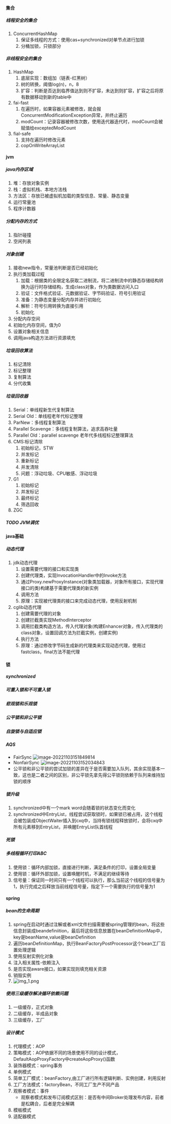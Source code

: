 #### 集合
##### 线程安全的集合
   1. ConcurrentHashMap
      1. 保证多线程的方式：使用cas+synchronized对单节点进行加锁
      2. 分桶加锁，只锁部分
##### 非线程安全的集合
   1. HashMap
      1. 底层实现：数组加（链表-红黑树）
      2. 树的转换，阈值log(n)，n，8
      3. 扩容：判断是否达到临界值达到则不扩容，未达到则扩容，扩容之后将原有数据移动到新的table中
3. fai-fast
   1. 在遍历时，如果容器元素被修改，就会报ConcurrentModificationException异常，并终止遍历
   2. modCount：记录容器被修改次数，使用迭代器迭代时，modCount会被赋值给exceptedModCount
4. fial-safe
   1. 支持在遍历时修改元素
   2. copOnWriteArrayList
#### jvm
##### java内存区域
   1. 堆：存放对象实例
   2. 栈：虚拟机栈、本地方法栈
   3. 方法区：存放已被虚拟机加载的类型信息、常量、静态变量
   4. 运行常量池
   5. 程序计数器
##### 分配内存的方式
   1. 指针碰撞
   2. 空闲列表
##### 对象创建
   1. 接收new指令，常量池判断是否已经初始化
   2. 执行类加载过程
      1. 加载：根据类的全限定名获取二进制流，将二进制流中的静态存储结构转换为运行时存储结构，生成class对象，作为类数据访问入口
      2. 验证：文件格式验证、元数据验证、字节码验证、符号引用验证
      3. 准备：为静态变量分配内存并进行初始化
      4. 解析：符号引用转换为直接引用
      5. 初始化
   3. 分配内存空间
   4. 初始化内存空间，值为0
   5. 设置对象相关信息
   6. 调用java构造方法进行资源填充
##### 垃圾回收算法
   1. 标记清除
   2. 标记整理
   3. 复制算法
   4. 分代收集
##### 垃圾回收器
   1. Serial：单线程新生代复制算法
   2. Serial Old：单线程老年代标记整理
   3. ParNew：多线程复制算法
   4. Parallel Scavenge：多线程复制算法，追求高吞吐量
   5. Parallel Old：parallel scavenge 老年代多线程标记整理算法
   6. CMS:标记清除
      1. 初始标记，STW
      2. 并发标记
      3. 重新标记
      4. 并发清除
      5. 问题：浮动垃圾、CPU敏感、浮动垃圾
   7. G1
      1. 初始标记
      2. 并发标记
      3. 最终标记
      4. 筛选回收
   8. ZGC
##### TODO JVM调优
#### java基础
#####  动态代理
1. jdk动态代理
   1. 设置需要代理的接口和实现类
   2. 创建代理类，实现InvocationHandler中的Invoke方法
   3. 通过Proxy.newProxyInstance(对象类加载器，对象所有接口，实现代理接口的类)构建基于需要代理类的新实例
   4. 调用方法
   5. 原理：实现被代理类的接口来完成动态代理，使用反射机制
2. cglib动态代理
   1. 创建需要代理的对象
   2. 创建拦截类实现MethodInterceptor
   3. 调用拦截类构造方法，传入代理对象(构建Enhancer对象，传入代理类的class对象，设置回调方法为拦截实例，创建实例)
   4. 执行方法
   5. 原理：通过修改字节码生成新的代理类来实现动态代理，使用过fastclass，final方法不能代理
#### 锁
##### synchronized
##### 可重入锁和不可重入锁
##### 悲观锁和乐观锁
##### 公平锁和非公平锁
##### 自旋锁与自适应锁
##### AQS
   - FairSync
      ![image-20221103151849814](C:\Users\Administrator\AppData\Roaming\Typora\typora-user-images\fairsync.png)
   - NonfairSync
      ![image-20221103152034843](C:\Users\Administrator\AppData\Roaming\Typora\typora-user-images\nofairsync.png)
   - 公平锁和非公平锁的尝试加锁的差异在于是否需要加入队列，其余实现基本一致，这也是二者之间的区别，非公平锁先拿先得公平锁则依赖于队列来维持加锁的顺序
##### 锁升级
   1. synchronized中有一个mark word会随着锁的状态变化而变化
   2. synchronized中EntryList，线程尝试获取锁时，如果锁已被占用，这个线程会被包装成ObjectWaiter插入到cxq中，当持有锁线程释放锁时，会将cxq中所有元素移到EntryList，并唤醒EntryList队首线程
##### 死锁
##### 多线程循环打印ABC
   1. 使用锁：循环内部加锁，直接进行判断，满足条件的打印，设置全局变量
   2. 使用锁：循环外部加锁，设置唤醒时机，不满足的继续等待
   3. 信号量：保证同一时间只有一个线程可以执行，那么当前这个线程的信号量为1，执行完成之后释放当前线程信号量，指定下一个需要执行的信号量为1

#### spring
##### bean的生命周期
   1. spring在启动时通过注解或者xml文件扫描需要被spring管理的bean，将这些信息封装成beandefiniition，最后将这些信息放置在beanDefinitionMap中，key是beanName,value是beanDefinition
   2. 遍历beanDefinitionMap，执行BeanFactoryPostProcessor这个bean工厂后置处理逻辑
   3. 使用反射实例化对象
   4. 注入相关属性-依赖注入
   5. 是否实现aware接口，如果实现则填充相关资源
   6. 销毁实例
   7. ![img_1.png](img_1.png)
##### 使用三级缓存解决循环依赖问题
   1. 一级缓存，正式对象
   2. 二级缓存，半成品对象
   3. 三级缓存，工厂
##### 设计模式
   1. 代理模式：AOP
   2. 策略模式：AOP依据不同的场景使用不同的设计模式，DefaultAopProxyFactory中createAopProxy()函数
   3. 装饰器模式：spring事务
   4. 单例模式
   5. 简单工厂模式：beanFactory,由工厂进行所有逻辑判断、实例创建，利用反射
   6. 工厂方法模式：factoryBean，不同工厂生产不同产品
   7. 观察者模式：事件
      - 观察者模式和发布订阅模式区别：是否有中间Broker处理发布内容，前者是松耦合，后者是完全解耦
   8. 模板模式
   9. 适配器模式